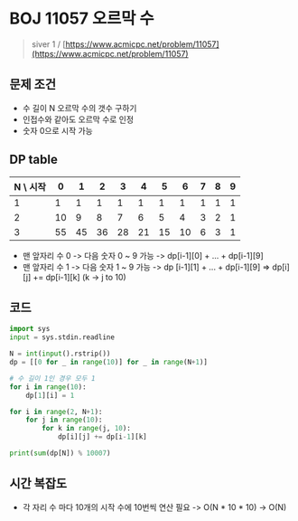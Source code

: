 # BOJ 11057 오르막 수

> siver 1 / [https://www.acmicpc.net/problem/11057](https://www.acmicpc.net/problem/11057)
> 

## 문제 조건

- 수 길이 N 오르막 수의 갯수 구하기
- 인접수와 같아도 오르막 수로 인정
- 숫자 0으로 시작 가능

## DP table
| N \ 시작  | 0   | 1   | 2   | 3   | 4   | 5   | 6   | 7   | 8   | 9   |
|---------|-----|-----|-----|-----|-----|-----|-----|-----|-----|-----|
| 1       | 1 | 1 | 1 | 1 | 1 | 1 | 1 | 1 | 1 | 1 | 1 | 1 | 1 | 1 |
| 2       | 10 | 9 | 8 | 7 | 6 | 5 | 4 | 3 | 2 | 1|
| 3       | 55 | 45 | 36 | 28 | 21 | 15 | 10 | 6 | 3 | 1|

- 맨 앞자리 수 0 -> 다음 숫자 0 ~ 9 가능 -> dp[i-1][0] + ... + dp[i-1][9]
- 맨 앞자리 수 1 -> 다음 숫자 1 ~ 9 가능 -> dp [i-1][1] + ... + dp[i-1][9]
=> dp[i][j] += dp[i-1][k] (k -> j to 10)

## 코드
```python
import sys
input = sys.stdin.readline

N = int(input().rstrip())
dp = [[0 for _ in range(10)] for _ in range(N+1)]

# 수 길이 1인 경우 모두 1
for i in range(10):
    dp[1][i] = 1

for i in range(2, N+1):
    for j in range(10):
        for k in range(j, 10):
            dp[i][j] += dp[i-1][k]

print(sum(dp[N]) % 10007)
```

## 시간 복잡도
- 각 자리 수 마다 10개의 시작 수에 10번씩 연산 필요 -> O(N * 10 * 10) -> O(N)

